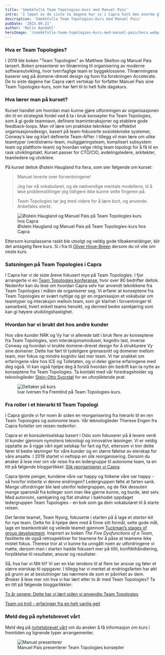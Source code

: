 ```yaml
---
title: 'Smekkfulle Team Topologies-kurs med Manuel Pais'
intro: 'I løpet av de siste to dagene har vi i Capra hatt den enorme glede av å arrangere kurs med Manuel Pais, medforfatter av den banebrytende boken "Team Topologies". Responsen har vært overveldende, med fulltegnede kurs og ventelister begge dager!'
description: 'Smekkfulle Team Topologies-kurs med Manuel Pais'
pubDate: '2023.09.21'
author: 'Malin Aandahl'
heroImage: '/smekkfulle-team-topologies-kurs-med-manuel-pais/hero.webp'
---
```


### Hva er Team Topologies?

I 2019 ble boken "Team Topologies" av Matthew Skelton og Manuel Pais lansert. Boken presenterer en tilnærming til organisering av moderne softwareutvikling, hvor tverrfaglige team er byggeklossene. Tilnærmingene baserer seg på domene-drevet design og funn fra forskningen Accelerate. De to siste dagene har Capra vært vertskap for forfatter Manuel Pais sine Team Topologies-kurs, som har ført til to helt fulle dagskurs.

### Hva lærer man på kurset?

Kurset handlet om hvordan man kunne gjøre utformingen av organisasjonen din til en strategisk fordel ved å ta i bruk konsepter fra Team Topologies, som å gi gode teamnavn, definere teaminteraksjoner og etablere gode feedback-loops. Man vil lære om praktiske teknikker for effektivt organisasjonsdesign, basert på team-fokuserte sosiotekniske systemer, Conway’s law og klart definerte Team-APIer. I tillegg vil man lære om ulike teamtyper (verdistrøms-team, muliggjøringsteam, komplisert subsystem team og plattform-team) og hvordan velge riktig team topologi for å få til en rask utviklingstakt. Kurset passer for CTO/CIO, avdelingsledere, arkitekter, teamledere og utviklere.

På kurset deltok Øistein Haugland fra Itera, som sier følgende om kurset:

>Manuel leverte over forventningene!
>
>Jeg har nå vokabularet, og de nødvendige mentale modellene, til å løse problemstillinger jeg tidligere ikke kunne sette fingeren på.
>
>Team Topologies tar jeg med videre for å lære bort, og anvende. Anbefales sterkt.

<figure>
  <img alt="Øistein Haugland og Manuel Pais på Team Topologies kurs hos Capra" src="/smekkfulle-team-topologies-kurs-med-manuel-pais/paishaugland.webp">
  <figcaption>Øistein Haugland og Manuel Pais på Team Topologies-kurs hos Capra</figcaption>
</figure>

Ettersom kursplassene raskt ble utsolgt og veldig gode tilbakemeldinger, blir det antagelig flere kurs. Si i fra til [Oliver Hove-Breen](mailto:obr@capraconsulting.no) dersom du vil vite om neste kurs.

### Satsningen på Team Topologies i Capra

I Capra har vi de siste årene fokusert mye på Team Topologies. I fjor arrangerte vi en [Team Topologies konferanse](/den-forste-av-mange-oppsummering-av-capras-team-topologies-konferanse), hvor over 80 bedrifter deltok. Nedenfor kan du lese om hvordan Capra selv har anvendt teknikkene fra Team Topologies i måten de organiserer seg. Vi erfarer at konseptene fra Team Topologies er svært nyttige og gir en organisasjon et vokabular om teamtyper og interaksjon mellom team, som gir klarhet i forventninger til samarbeid, hvert enkelt teams hensikt, og dermed bedre samkjøring som kan gi høyere utviklingshastighet.

### Hvordan har vi brukt det hos andre kunder

Hos våre kunder NRK og Vy har vi allerede tatt i bruk flere av konseptene fra Team Topologies, som interaksjonsmoduser, kognitiv last, inverse Conway og hvordan vi brukte domene-drevet design for å strukturere Vy sine domener. Dette har ført til tydeligere grensesnitt og domener mellom team, mer fokus og mindre kognitiv last mer team. Vi har snakket om erfaringene våre hos ICE og Tolletaten, og vi deler gjerne erfaringene med deg også. Vi kan også hjelpe deg å forstå hvordan din bedrift kan ta nytte av konseptene fra Team Topologies. Ta kontakt med vår foredragsholder og teknologileder [Stein-Otto Svorstøl](mailto:esso@capraconsulting.no) for en uforpliktende prat.

<figure>
  <img alt="Deltaker på kurs" src="/smekkfulle-team-topologies-kurs-med-manuel-pais/kurs.webp">
  <figcaption>Ivar Iversen fra Fremtind på Team Topologies-kurs.</figcaption>
</figure>

### Fra roller i et hierarki til Team Topologi

I Capra gjorde vi for noen år siden en reorganisering fra hierarki til en ren Team Topologies og autonome team. Vår teknologileder Therese Engen fra Capra forteller om reisen nedenfor:

Capra er et konsulentselskap basert i Oslo som fokuserer på å levere verdi til kunder gjennom nymotens teknologi og innovative løsninger. Vi er veldig opptatte av å rigge vårt eget selskap for fart og flyt, ettersom vi tror dette fører til bedre løsninger for våre kunder og en større følelse av eierskap for våre ansatte. I 2019 startet vi nettopp en slik reorganisering. Dersom du ønsker å lese mer om vår reise fra en ledergruppe til autonome team, ta en titt på følgende bloggartikkel: [Slik reorganiserer vi Capra](/slik-reorganiserer-vi-capra).

Capra tjente penger, kundene våre var happy og folkene våre var happy - så hvorfor initierte vi denne endringen? Ledergruppen følte at farten sank. Mange utfordringer ble løst utenfor ledergruppen, og de fikk dessuten mange spørsmål fra kolleger som man like gjerne kunne, og burde, løst selv. Med autonomi, samkjøring og flat struktur i bakhodet oppdaget ledergruppen Team Topologies - en bok som ga dem vokabularet til å starte reisen.

Det første teamet, Team Nyorg, fokuserte i starten på å lage et *starter-kit* for nye team. Dette for å hjelpe dem med å finne sitt formål, sette gode mål, lage en teamkontrakt og veilede teamet gjennom [Tuckman’s stages of group development](https://en.wikipedia.org/wiki/Tuckman%27s_stages_of_group_development). Inspirert av boken *The Five Dysfunctions of a Team*, fasiliterte de også retrospektiver for teamene for å påse at teamene ikke mistet fokus. Therese tror at vi kunne ha unngått noen av utfordringene vi møtte, dersom man i starten hadde fokusert mer på tillit, konflikthåndtering, forpliktelse til resultater, ansvar og resultater.

Så, hva har vi fått til? Vi ser en klar tendens til at flere tar ansvar og føler et større eierskap til oppgaver. I tillegg har vi merket at endringsfarten har økt på grunn av at beslutninger tas nærmere de som er påvirket av dem. Ønsker å lese mer om hva vi har lært etter to år med Team Topologies? Ta en titt på følgende bloggartikkler:

[To år senere: Dette har vi lært siden vi anvendte Team Topologies](/to-ar-senere-dette-har-vi-laert-siden-vi-anvendte-team-topologies)

[Team og troll – erfaringer fra en helt vanlig geit](/team-og-troll-erfaringer-fra-en-helt-vanlig-geit)

### Meld deg på nyhetsbrevet vårt

Meld deg på [nyhetsbrevet vårt](https://capraconsulting.us7.list-manage.com/subscribe?u=40ddc61e41192391f335bce25&id=f8b49ae27c) om du ønsker å få informasjon om kurs i fremtiden og lignende typer arrangementer.

<figure>
  <img alt="Manuel presenterer" src="/smekkfulle-team-topologies-kurs-med-manuel-pais/pais.webp">
  <figcaption>Manuel Pais presenterer Team Topologies konsepter</figcaption>
</figure>